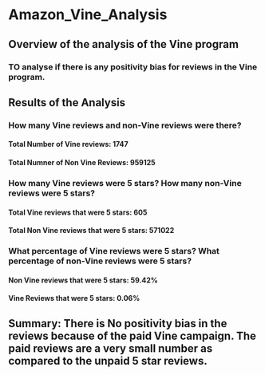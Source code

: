 # Amazon_Vine_Analysis

## Overview of the analysis of the Vine program

### TO analyse if there is any positivity bias for reviews in the Vine program.

## Results of the Analysis

### How many Vine reviews and non-Vine reviews were there?
#### Total Number of Vine reviews: 1747
#### Total Numner of Non Vine Reviews: 959125

### How many Vine reviews were 5 stars? How many non-Vine reviews were 5 stars?
#### Total Vine reviews that were 5 stars: 605
#### Total Non Vine reviews that were 5 stars: 571022

### What percentage of Vine reviews were 5 stars? What percentage of non-Vine reviews were 5 stars?
#### Non Vine reviews that were 5 stars: 59.42%
#### Vine Reviews that were 5 stars: 0.06%

## Summary: There is No positivity bias in the reviews because of the paid Vine campaign. The paid reviews are a very small number as compared to the unpaid 5 star reviews.
